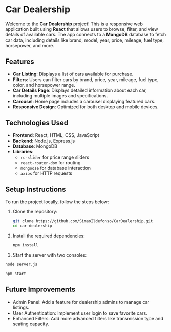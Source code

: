 # Car Dealership

Welcome to the **Car Dealership** project! This is a responsive web application built using **React** that allows users to browse, filter, and view details of available cars. The app connects to a **MongoDB** database to fetch car data, including details like brand, model, year, price, mileage, fuel type, horsepower, and more.

## Features

- **Car Listing**: Displays a list of cars available for purchase.
- **Filters**: Users can filter cars by brand, price, year, mileage, fuel type, color, and horsepower range.
- **Car Details Page**: Displays detailed information about each car, including multiple images and specifications.
- **Carousel**: Home page includes a carousel displaying featured cars.
- **Responsive Design**: Optimized for both desktop and mobile devices.

## Technologies Used

- **Frontend**: React, HTML, CSS, JavaScript
- **Backend**: Node.js, Express.js
- **Database**: MongoDB
- **Libraries**: 
  - `rc-slider` for price range sliders
  - `react-router-dom` for routing
  - `mongoose` for database interaction
  - `axios` for HTTP requests

## Setup Instructions

To run the project locally, follow the steps below:

1. Clone the repository:

   ```bash
   git clone https://github.com/SimaoIldefonso/CarDealership.git
   cd car-dealership
    ```
2. Install the required dependencies:

   ```bash
   npm install
    ```
3. Start the server with two consoles:
```bash
node server.js
```
```bash
npm start
```

## Future Improvements
- Admin Panel: Add a feature for dealership admins to manage car listings.
- User Authentication: Implement user login to save favorite cars.
- Enhanced Filters: Add more advanced filters like transmission type and seating capacity.
